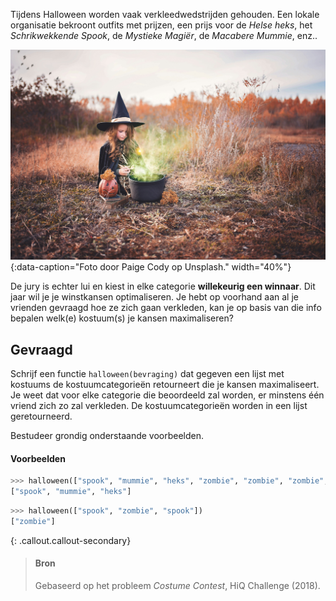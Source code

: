 Tijdens Halloween worden vaak verkleedwedstrijden gehouden. Een lokale organisatie bekroont outfits met prijzen, een prijs voor de *Helse heks*, het *Schrikwekkende Spook*, de *Mystieke Magiër*, de *Macabere Mummie*, enz..

![Foto door Paige Cody op Unsplash.](media/paige-cody.jpg "Foto door Paige Cody op Unsplash."){:data-caption="Foto door Paige Cody op Unsplash." width="40%"}

De jury is echter lui en kiest in elke categorie **willekeurig een winnaar**. Dit jaar wil je je winstkansen optimaliseren. Je hebt op voorhand aan al je vrienden gevraagd hoe ze zich gaan verkleden, kan je op basis van die info bepalen welk(e) kostuum(s) je kansen maximaliseren?

## Gevraagd
Schrijf een functie `halloween(bevraging)` dat gegeven een lijst met kostuums de kostuumcategorieën retourneert die je kansen maximaliseert. Je weet dat voor elke categorie die beoordeeld zal worden, er minstens één vriend zich zo zal verkleden. De kostuumcategorieën worden in een lijst geretourneerd.

Bestudeer grondig onderstaande voorbeelden.

#### Voorbeelden

```python
>>> halloween(["spook", "mummie", "heks", "zombie", "zombie", "zombie", "zombie", "zombie"])
["spook", "mummie", "heks"]
```

```python
>>> halloween(["spook", "zombie", "spook"])
["zombie"]
```


{: .callout.callout-secondary}
>#### Bron
> Gebaseerd op het probleem *Costume Contest*, HiQ Challenge (2018). 
